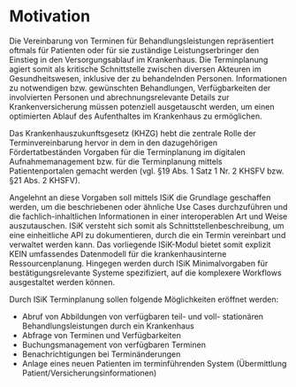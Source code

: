 # Motivation

Die Vereinbarung von Terminen für Behandlungsleistungen repräsentiert oftmals für Patienten oder für sie zuständige Leistungserbringer den Einstieg in den Versorgungsablauf im Krankenhaus. Die Terminplanung agiert somit als kritische Schnittstelle zwischen diversen Akteuren im Gesundheitswesen, inklusive der zu behandelnden Personen. Informationen zu notwendigen bzw. gewünschten Behandlungen, Verfügbarkeiten der involvierten Personen und abrechnungsrelevante Details zur Krankenversicherung müssen potenziell ausgetauscht werden, um einen optimierten Ablauf des Aufenthaltes im Krankenhaus zu ermöglichen.

Das Krankenhauszukunftsgesetz (KHZG) hebt die zentrale Rolle der Terminvereinbarung hervor in dem in den dazugehörigen Fördertatbeständen Vorgaben für die Terminplanung im digitalen Aufnahmemanagement bzw. für die Terminplanung mittels Patientenportalen gemacht werden (vgl. §19 Abs. 1 Satz 1 Nr. 2 KHSFV bzw. §21 Abs. 2 KHSFV).

Angelehnt an diese Vorgaben soll mittels ISiK die Grundlage geschaffen werden, um die beschriebenen oder ähnliche Use Cases durchzuführen und die fachlich-inhaltlichen Informationen in einer interoperablen Art und Weise auszutauschen. ISiK versteht sich somit als Schnittstellenbeschreibung, um eine einheitliche API zu dokumentieren, durch die ein Termin vereinbart und verwaltet werden kann. Das vorliegende ISiK-Modul bietet somit explizit KEIN umfassendes Datenmodell für die krankenhausinterne Ressourcenplanung. Hingegen werden durch ISiK Minimalvorgaben für bestätigungsrelevante Systeme spezifiziert, auf die komplexere Workflows ausgestaltet werden können.

Durch ISiK Terminplanung sollen folgende Möglichkeiten eröffnet werden:

* Abruf von Abbildungen von verfügbaren teil- und voll- stationären Behandlungsleistungen durch ein Krankenhaus
* Abfrage von Terminen und Verfügbarkeiten
* Buchungsmanagement von verfügbaren Terminen
* Benachrichtigungen bei Terminänderungen
* Anlage eines neuen Patienten im terminführenden System (Übermittlung Patient/Versicherungsinformationen)